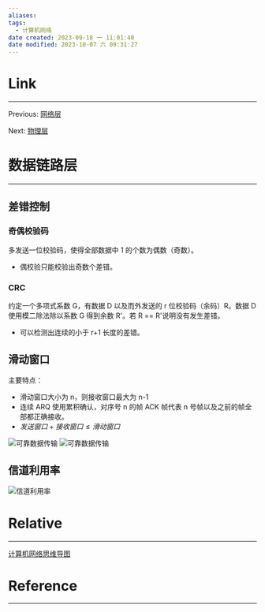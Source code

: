 ```yaml
---
aliases:
tags:
  - 计算机网络
date created: 2023-09-18 一 11:01:40
date modified: 2023-10-07 六 09:31:27
---
```


# Link

---

Previous: [网络层](网络层.md)

Next: [物理层](物理层.md)

# 数据链路层

---

## 差错控制

### 奇偶校验码

多发送一位校验码，使得全部数据中 1 的个数为偶数（奇数）。

- 偶校验只能校验出奇数个差错。

### CRC

约定一个多项式系数 G，有数据 D 以及而外发送的 r 位校验码（余码）R。数据 D 使用模二除法除以系数 G 得到余数 R'。若 R == R'说明没有发生差错。

- 可以检测出连续的小于 r+1 长度的差错。

## 滑动窗口

主要特点：

- 滑动窗口大小为 n，则接收窗口最大为 n-1
- 连续 ARQ 使用累积确认，对序号 n 的帧 ACK 帧代表 n 号帧以及之前的帧全部都正确接收。
- $发送窗口 + 接收窗口 \le 滑动窗口$

![可靠数据传输](可靠数据传输.md#回退*N*步 )
![可靠数据传输](可靠数据传输.md#选择重传)

## 信道利用率

![信道利用率](信道利用率.md#信道利用率)

# Relative

---

[计算机网络思维导图](计算机网络思维导图.md)

# Reference

---
